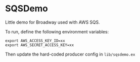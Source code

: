 # SQSDemo

Little demo for Broadway used with AWS SQS.

To run, define the following environment variables:

```
export AWS_ACCESS_KEY_ID=xx
export AWS_SECRET_ACCESS_KEY=xx
```

Then update the hard-coded producer config in `lib/sqsdemo.ex`
